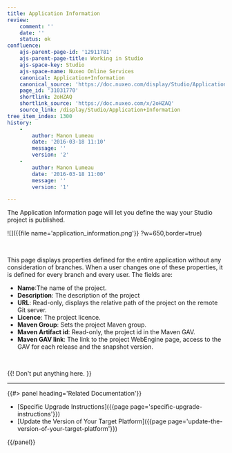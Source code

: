 ```yaml
---
title: Application Information
review:
    comment: ''
    date: ''
    status: ok
confluence:
    ajs-parent-page-id: '12911781'
    ajs-parent-page-title: Working in Studio
    ajs-space-key: Studio
    ajs-space-name: Nuxeo Online Services
    canonical: Application+Information
    canonical_source: 'https://doc.nuxeo.com/display/Studio/Application+Information'
    page_id: '31031770'
    shortlink: 2oHZAQ
    shortlink_source: 'https://doc.nuxeo.com/x/2oHZAQ'
    source_link: /display/Studio/Application+Information
tree_item_index: 1300
history:
    -
        author: Manon Lumeau
        date: '2016-03-18 11:10'
        message: ''
        version: '2'
    -
        author: Manon Lumeau
        date: '2016-03-18 11:00'
        message: ''
        version: '1'

---
```

The Application Information page will let you define the way your Studio project is published.&nbsp;

![]({{file name='application_information.png'}} ?w=650,border=true)

&nbsp;

This page displays properties defined for the entire application without any consideration of branches. When a user changes one of these properties, it is defined for every branch and every user. The fields are:

*   **Name**:The name of the project.
*   **Description**: The description of the project&nbsp;
*   **URL**: Read-only, displays the relative path of the project on the remote Git server.
*   **Licence**: The project licence.
*   **Maven Group**: Sets the project Maven group.
*   **Maven Artifact id**: Read-only, the project id in the Maven GAV.
*   **Maven GAV link**: The link to the project WebEngine page, access to the GAV for each release and the snapshot version.

&nbsp;

{{! Don't put anything here. }}

* * *

<div class="row" data-equalizer data-equalize-on="medium"><div class="column medium-6">{{#> panel heading='Related Documentation'}}

*   [Specific Upgrade Instructions]({{page page='specific-upgrade-instructions'}})
*   [Update the Version of Your Target Platform]({{page page='update-the-version-of-your-target-platform'}})

{{/panel}}</div><div class="column medium-6">

&nbsp;

&nbsp;

</div></div>

